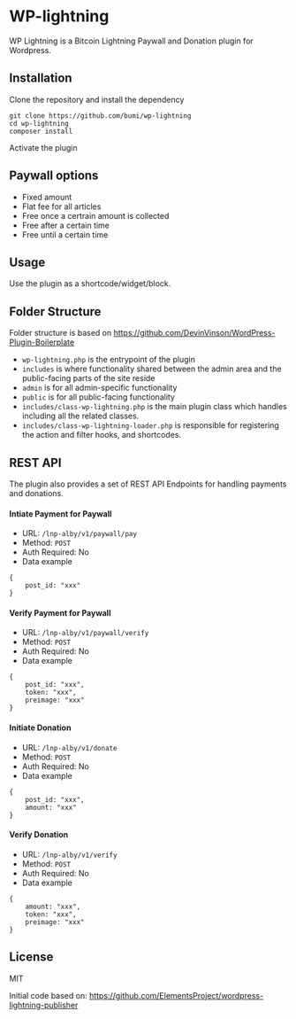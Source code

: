 # WP-lightning

WP Lightning is a Bitcoin Lightning Paywall and Donation plugin for Wordpress.

## Installation

Clone the repository and install the dependency

```
git clone https://github.com/bumi/wp-lightning
cd wp-lightning
composer install
```

Activate the plugin

## Paywall options

* Fixed amount
* Flat fee for all articles
* Free once a certrain amount is collected
* Free after a certain time
* Free until a certain time

## Usage

Use the plugin as a shortcode/widget/block.

## Folder Structure

Folder structure is based on https://github.com/DevinVinson/WordPress-Plugin-Boilerplate

- `wp-lightning.php` is the entrypoint of the plugin
- `includes` is where functionality shared between the admin area and the public-facing parts of the site reside
- `admin` is for all admin-specific functionality
- `public` is for all public-facing functionality
- `includes/class-wp-lightning.php` is the main plugin class which handles including all the related classes.
- `includes/class-wp-lightning-loader.php` is responsible for registering the action and filter hooks, and shortcodes. 

## REST API

The plugin also provides a set of REST API Endpoints for handling payments and donations.

#### Intiate Payment for Paywall

- URL: `/lnp-alby/v1/paywall/pay`
- Method: `POST`
- Auth Required: No
- Data example

```
{
    post_id: "xxx"
}
```

#### Verify Payment for Paywall

- URL: `/lnp-alby/v1/paywall/verify`
- Method: `POST`
- Auth Required: No
- Data example

```
{
    post_id: "xxx",
    token: "xxx",
    preimage: "xxx"
}
```

#### Initiate Donation

- URL: `/lnp-alby/v1/donate`
- Method: `POST`
- Auth Required: No
- Data example

```
{
    post_id: "xxx",
    amount: "xxx"
}
```

#### Verify Donation

- URL: `/lnp-alby/v1/verify`
- Method: `POST`
- Auth Required: No
- Data example

```
{
    amount: "xxx",
    token: "xxx",
    preimage: "xxx"
}
```

## License

MIT

Initial code based on: https://github.com/ElementsProject/wordpress-lightning-publisher

